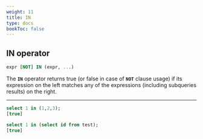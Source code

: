 ```yaml
---
weight: 11
title: IN
type: docs
bookToc: false
---
```


## IN operator

```SQL
expr [NOT] IN (expr, ...)
```

The **`IN`** operator returns true (or false in case of **`NOT`** clause usage) if its expression on the left matches any of
the expressions (including subqueries results) on the right.

---

```SQL
select 1 in (1,2,3);
[true]

select 1 in (select id from test);
[true]
```
